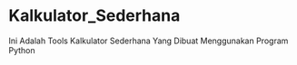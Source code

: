 # Kalkulator_Sederhana
Ini Adalah Tools Kalkulator Sederhana Yang Dibuat Menggunakan Program Python
